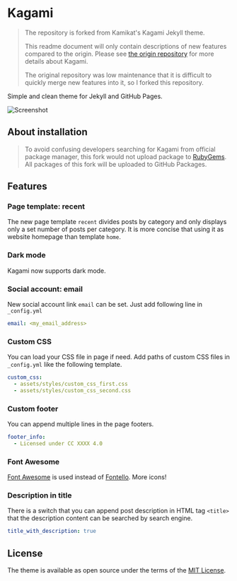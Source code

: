 # Kagami

> The repository is forked from Kamikat's Kagami Jekyll theme.
>
> This readme document will only contain descriptions of new features compared to the origin. Please see [the origin repository](https://github.com/kamikat/jekyll-theme-kagami) for more details about Kagami.
>
> The original repository was low maintenance that it is difficult to quickly merge new features into it, so I forked this repository.

Simple and clean theme for Jekyll and GitHub Pages.

![Screenshot](http://jekyllthemes.org/thumbnails/kagami.png)

## About installation

> To avoid confusing developers searching for Kagami from official package manager, this fork would not upload package to [RubyGems](https://rubygems.org/). All packages of this fork will be uploaded to GitHub Packages.

## Features

### Page template: recent

The new page template `recent` divides posts by category and only displays only a set number of posts per category. It is more concise that using it as website homepage than template `home`.

### Dark mode

Kagami now supports dark mode.

### Social account: email

New social account link `email` can be set. Just add following line in `_config.yml`

```yaml
email: <my_email_address>
```

### Custom CSS

You can load your CSS file in page if need. Add paths of custom CSS files in `_config.yml` like the following template.

``` yaml
custom_css:
  - assets/styles/custom_css_first.css
  - assets/styles/custom_css_second.css
```

### Custom footer

You can append multiple lines in the page footers.

``` yaml
footer_info:
  - Licensed under CC XXXX 4.0
```

### Font Awesome

[Font Awesome](https://fontawesome.com) is used instead of [Fontello](https://fontello.com). More icons!

### Description in title

There is a switch that you can append post description in HTML tag `<title>` that the description content can be searched by search engine.

``` yaml
title_with_description: true
```

## License

The theme is available as open source under the terms of the [MIT License](http://opensource.org/licenses/MIT).

